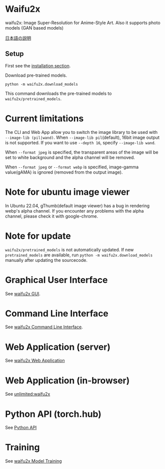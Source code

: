 # Waifu2x

waifu2x: Image Super-Resolution for Anime-Style Art. Also it supports photo models (GAN based models)

[日本語の説明](docs/gui_ja.md)

## Setup

First see the [installation section](../README.md#install).

Download pre-trained models.
```
python -m waifu2x.download_models
```
This command downloads the pre-trained models to `waifu2x/pretrained_models`.

# Current limitations

The CLI and Web App allow you to switch the image library to be used with `--image-lib (pil|wand)`. When `--image-lib pil`(default), 16bit image output is not supported. If you want to use `--depth 16`, specify `--image-lib wand`.

When `--format jpeg` is specified, the transparent areas of the image will be set to white background and the alpha channel will be removed.

When `--format jpeg` or `--format webp` is specified, image-gamma value(gAMA) is ignored (removed from the output image).

# Note for ubuntu image viewer

In Ubuntu 22.04, gThumb(default image viewer) has a bug in rendering webp's alpha channel. If you encounter any problems with the alpha channel, please check it with google-chrome.

# Note for update

`waifu2x/pretrained_models` is not automatically updated.
If new `pretrained_models` are available, run `python -m waifu2x.download_models` manually after updating the sourcecode.

# Graphical User Interface

See [waifu2x GUI](docs/gui.md).

# Command Line Interface

See [waifu2x Command Line Interface](docs/cli.md).

# Web Application (server)

See [waifu2x Web Application](docs/web.md)

# Web Application (in-browser)

See [unlimited:waifu2x](unlimited_waifu2x/README.md)

# Python API (torch.hub)

See [Python API](docs/python_api.md)

# Training

See [waifu2x Model Training](docs/training.md)
